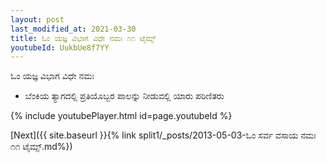 ```yaml
---
layout: post
last_modified_at: 2021-03-30
title: ಓಂ ಯಜ್ಞ ವಿಭಾಗ ವಿಧೇ ನಮಃ ೧೧ ಟೈಮ್ಸ್
youtubeId: UukbUe8f7YY
---
```

 
 
 ಓಂ ಯಜ್ಞ ವಿಭಾಗ ವಿಧೇ ನಮಃ  
 
 -  ಬೆಂಕಿಯ ತ್ಯಾಗದಲ್ಲಿ ಪ್ರತಿಯೊಬ್ಬರ ಪಾಲನ್ನು ನೀಡುವಲ್ಲಿ ಯಾರು ಪರಿಣಿತರು 
 
  
 
  
 
 
 
 
 
 


{% include youtubePlayer.html id=page.youtubeId %}
 
[Next]({{ site.baseurl }}{% link  split1/_posts/2013-05-03-ಓಂ ಸರ್ವ ವಸಾಯ ನಮಃ ೧೧ ಟೈಮ್ಸ್.md%})
 
